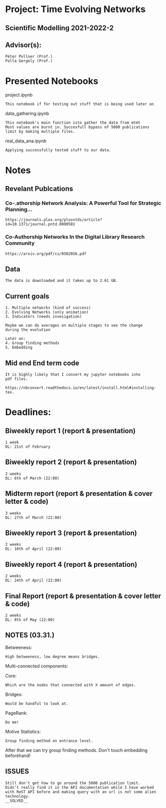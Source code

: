 # Project: Time Evolving Networks
## Scientific Modelling 2021-2022-2

## Advisor(s):

    Péter Pollner (Prof.)
    Palla Gergely (Prof.)


# Presented Notebooks

project.ipynb

    This notebook if for testing out stuff that is being used later on

data_gathering.ipynb

    This notebook's main function isto gather the data from mtmt
    Most values are burnt in. Succesfull bypass of 5000 publications
    limit by making multiple files.

real_data_ana.ipynb

    Applying successfully tested stuff to our data.

# Notes

## Revelant Publcations

### Co-.athorship Network Analysis: A Powerful Tool for Strategic Planning...

    https://journals.plos.org/plosntds/article?id=10.1371/journal.pntd.0000501

### Co-Authorship Networks In the Digital Library Research Community

    https://arxiv.org/pdf/cs/0502056.pdf

## Data

    The data is downloaded and it takes up to 2.61 GB.

## Current goals

    1. Multiple networks (kind of success)
    2. Evolving Networks (only animation)
    3. Indicators (needs invesigation)

    Maybe we can do averages on multiple stages to see the change 
    during the evolution

    Later on:
    4. Group finding methods
    5. Embedding

## Mid end End term code

    It is highly likely that I convert my jupyter notebooks into
    pdf files.

    https://nbconvert.readthedocs.io/en/latest/install.html#installing-tex.

# Deadlines:

## Biweekly report 1 (report & presentation)

    1 week
    DL: 21st of February

## Biweekly report 2 (report & presentation)

    2 weeks
    DL: 6th of March (22:00)

## Midterm report (report & presentation & cover letter & code)

    3 weeks
    DL: 27th of March (22:00)

## Biweekly report 3 (report & presentation)

    2 weeks
    DL: 10th of April (22:00)

## Biweekly report 4 (report & presentation)

    2 weeks
    DL: 24th of April (22:00)

## Final Report (report & presentation & cover letter & code)

    2 weeks
    DL: 8th of May (22:00)

## NOTES (03.31.)

Betweeness:

    High betweeness, low degree means bridges.

Multi-connected components:

Core:

    Which are the nodes that connected with X amount of edges.

Bridges:

    Would be handful to look at.

PageRank:

    Do me!

Motive Statistics:

    Group finding method on entrance level.

After that we can try group finding methods. Don't touch embedding beforehand!


## ISSUES

    Still don't get how to go around the 5000 publication limit.
    Didn't really find it in the API documentation while I have worked
    with ReST API before and making query with an url is not some alien 
    technology.
    __SOLVED__